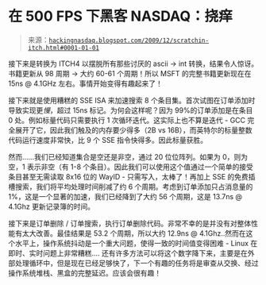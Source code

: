 <!--yml

类别：未分类

日期：2024-05-13 00:08:17

-->

# 在 500 FPS 下黑客 NASDAQ：挠痒

> 来源：[`hackingnasdaq.blogspot.com/2009/12/scratchin-itch.html#0001-01-01`](http://hackingnasdaq.blogspot.com/2009/12/scratchin-itch.html#0001-01-01)

接下来是转换为 ITCH4 以摆脱所有那些讨厌的 ascii -> int 转换，结果令人惊讶。书籍更新从 98 周期 -> 大约 60-61 个周期！所以 MSFT 的完整书籍更新现在在 15ns @ 4.1GHz 左右。事情开始变得有趣起来了！

接下来就是使用糟糕的 SSE ISA 来加速搜索 8 个条目集。首次试图在订单添加时导致实现更*慢*，超过 15ns 标记。为何会这样呢？因为 99%的订单添加是在条目 0 处。例如标量代码只需要执行 1 次循环迭代。这实际上也不算是迭代 - GCC 完全展开了它，因此我们触及的内存要少得多（2B vs 16B），而英特尔的标量整数代码运行速度非常快，比 9 个 SSE 指令快得多。因此标量获胜。

然而……我们已经知道集合是空还是非空，通过 20 位位阵列。如果为 0，则为空，1 表示非空（有 1-8 个条目）。因此我们可以使用这个值通过一个简单的接受条目甚至无需读取 8x16 位的 WayID - 只需写入，太棒了！再加上 SSE 的免费插槽搜索，我们将平均处理时间削减了约 6 个周期。考虑到订单添加只占消息量的 1%，这是一个显著的加速，我们已经降到了大约 56 个周期，这是 13.7ns @ 4.1Ghz 更新记录簿的时间。

接下来是订单删除 / 订单搜索，执行订单删除代码。非常不幸的是并没有对整体性能有太大改善。最佳结果是 53.2 个周期，所以大约 12.9ns @ 4.1Ghz..然而在这个水平上，操作系统抖动是一个重大问题，使得一致的时间值变得困难 - Linux 在即时、实时问题上非常糟糕.... 还有许多方法可以将这个数字降下来，主要是在外部处理循环中，但是现在已经足够快了，下一个有趣的任务将是审查从交换、经过操作系统堆栈、黑盒的完整延迟。应该会很有趣！
